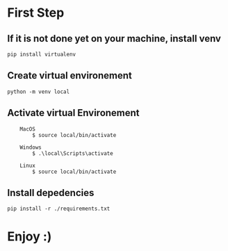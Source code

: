 # First Step

## If it is not done yet on your machine, install venv 

```
pip install virtualenv
```


## Create virtual environement

```
python -m venv local
```

## Activate virtual Environement

```
    MacOS
        $ source local/bin/activate

    Windows
        $ .\local\Scripts\activate

    Linux
        $ source local/bin/activate
```

## Install depedencies

```
pip install -r ./requirements.txt
```

# Enjoy :)
